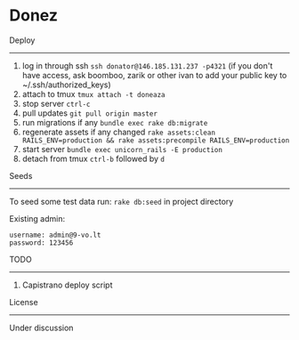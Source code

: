 Donez
========================

Deploy
________________________
1. log in through ssh `ssh donator@146.185.131.237 -p4321` (if you don't have access, ask boomboo, zarik or other ivan to add your public key to ~/.ssh/authorized_keys)
2. attach to tmux `tmux attach -t doneaza`
3. stop server `ctrl-c`
4. pull updates `git pull origin master`
5. run migrations if any `bundle exec rake db:migrate`
6. regenerate assets if any changed `rake assets:clean RAILS_ENV=production && rake assets:precompile RAILS_ENV=production`
7. start server `bundle exec unicorn_rails -E production`
8. detach from tmux `ctrl-b` followed by `d`


Seeds
________________________
To seed some test data run:
`rake db:seed` in project directory

Existing admin:
```
username: admin@9-vo.lt
password: 123456
```
TODO
________________________
1. Capistrano deploy script


License
________________________
Under discussion
